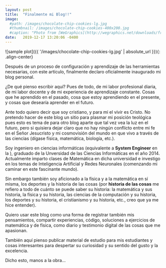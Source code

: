 ```yaml
---
layout: post
title:  "Finalmente mi Blog!!"
image: 
  #path: /images/chocolate-chip-cookies-lg.jpg
  #thumbnail: /images/chocolate-chip-cookies-400x200.jpg
  #caption: "Photo from [WeGraphics](http://wegraphics.net/downloads/free-ultimate-blurred-background-pack/)"
date:   2019-12-17 13:20:06 -0400
---
```

![sample plot]({{ '/images/chocolate-chip-cookies-lg.jpg' | absolute_url }}){: .align-center}

Después de un proceso de configuración y aprendizaje de las herramientas necesarias, con este artículo, finalmente declaro oficialmente inaugurado mi blog personal.

¿De qué pienso escribir aquí? Pues de todo, de mi labor profesional diaria, de mi labor docente y de mi experiencia de aprendizaje constante. Cosas que he aprendido en el pasado, cosa que estoy aprendiendo en el presente, y cosas que desearía aprender en el futuro.

Ante todo quiero decir que soy cristiano, y para mi el vivir es Cristo. No pretendo hacer de este blog un sitio para plasmar mi posición teológica pues esto es tema de para otro blog aparte que tal vez vea la luz en el futuro, pero si quisiera dejar claro que no hay ningún conflicto entre mi fe en el Señor Jesucristo y mi cosmovisión del mundo en que vivo a través de las ciencias (dígase física, matemática, biología, etc.).

Soy ingeniero en ciencias informáticas (equivalente a **System Engineer** en la ), graduado de la Unversidad de las Ciencias Informáticas en el año 2014. Actualmente imparto clases de Matemática en dicha universidad e investigo en los temas de Inteligencia Artificial y Redes Neuronales (comenzando mi caminar en este fascinante mundo).

Sin embargo también soy aficionado a la física y a la matemática en sí misma, los deportes y la historia de las cosas (por **historia de las cosas** me refiero a todo de cuánto se puede saber su historia: la matemática y sus historia, la física y su historia, las ciencias de la computación y su historia, los deportes y su historia, el cristianismo y su historia, etc., creo que ya me hice entender).

Quiero usar este blog como una forma de registrar también mis pensamientos, compartir experiencias, código, soluciones a ejercicios de matemática y de física, como diario y testimonio digital de las cosas que me apasionan.

También aquí pienso publicar material de estudio para mis estudiantes y cosas interesantes para despertar su curiosidad y su sentido del gusto y la excelencia.

Dicho esto, manos a la obra...